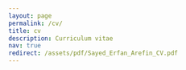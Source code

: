 ```yaml
---
layout: page
permalink: /cv/
title: cv
description: Curriculum vitae
nav: true
redirect: /assets/pdf/Sayed_Erfan_Arefin_CV.pdf
---
```


